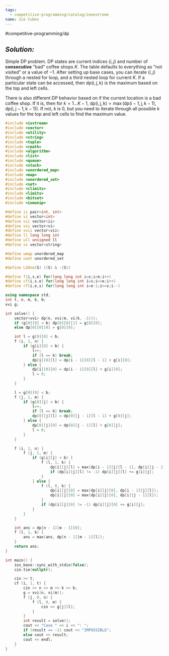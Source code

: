 ```yaml
---
tags:
  - competitive-programming/catalog/ieeextreme
name: Ice Cubes
---
```

#competitive-programming/dp
## _Solution:_
Simple DP problem. DP states are current indices $(i,j)$ and number of **consecutive** "bad" coffee shops $K$. The table defaults to everything as "not visited" or a value of $-1$. After setting up base cases, you can iterate $(i,j)$ through a nested for loop, and a third nested loop for current $K$. If a particular state can be accessed, then $\mathrm{dp(i,j,k)}$ is the maximum based on the top and left cells.

There is also different DP behavior based on if the current location is a bad coffee shop. If it is, then for $k=1\dots K-1$,  $\mathrm{dp(i,j,k)}=\max{(\mathrm{dp(i-1,j,k-1)}, \mathrm{dp(i,j-1,k-1)})}$. If not, $k$ is $0$, but you need to iterate through all possible $k$ values for the top and left cells to find the maximum value.

```cpp
#include <iostream>
#include <vector>
#include <utility>
#include <string>
#include <tuple>
#include <cmath>
#include <algorithm>
#include <list>
#include <queue>
#include <stack>
#include <unordered_map>
#include <map>
#include <unordered_set>
#include <set>
#include <climits>
#include <limits>
#include <bitset>
#include <iomanip>

#define ii pair<int, int>
#define vi vector<int>
#define vii vector<ii>
#define vvi vector<vi>
#define vvii vector<vii>
#define ll long long int
#define ull unsigned ll
#define vs vector<string>

#define umap unordered_map
#define uset unordered_set

#define LSOne(S) ((S) & -(S))

#define f(i,s,e) for(long long int i=s;i<e;i++)
#define cf(i,s,e) for(long long int i=s;i<=e;i++)
#define rf(i,e,s) for(long long int i=e-1;i>=s;i--)

using namespace std;
int t, n, m, k, b;
vvi g;

int solve() {
    vector<vvi> dp(n, vvi(m, vi(k, -1)));
    if (g[0][0] < b) dp[0][0][1] = g[0][0];
    else dp[0][0][0] = g[0][0];

    int l = g[0][0] < b;
    f (i, 1, n) {
        if (g[i][0] < b) {
            l++;
            if (l == k) break;
            dp[i][0][l] = dp[i - 1][0][l - 1] + g[i][0];
        } else {
            dp[i][0][0] = dp[i - 1][0][l] + g[i][0];
            l = 0;
        }
    }

    l = g[0][0] < b;
    f (j, 1, m) {
        if (g[0][j] < b) {
            l++;
            if (l == k) break;
            dp[0][j][l] = dp[0][j - 1][l - 1] + g[0][j];
        } else {
            dp[0][j][0] = dp[0][j - 1][l] + g[0][j];
            l = 0;
        }
    }

    f (i, 1, n) {
        f (j, 1, m) {
            if (g[i][j] < b) {
                f (l, 1, k) {
                    dp[i][j][l] = max(dp[i - 1][j][l - 1], dp[i][j - 1][l - 1]);
                    if (dp[i][j][l] != -1) dp[i][j][l] += g[i][j];
                }
            } else {
                f (l, 0, k) {
                    dp[i][j][0] = max(dp[i][j][0], dp[i - 1][j][l]);
                    dp[i][j][0] = max(dp[i][j][0], dp[i][j - 1][l]);
                }
                if (dp[i][j][0] != -1) dp[i][j][0] += g[i][j];
            }
        }
    }

    int ans = dp[n - 1][m - 1][0];
    f (l, 1, k) {
        ans = max(ans, dp[n - 1][m - 1][l]);
    }
    return ans;
}

int main() {
    ios_base::sync_with_stdio(false);
    cin.tie(nullptr);

    cin >> t;
    cf (i, 1, t) {
        cin >> n >> m >> k >> b;
        g = vvi(n, vi(m));
        f (j, 0, n) {
            f (l, 0, m) {
                cin >> g[j][l];
            }
        }
        int result = solve();
        cout << "Case " << i << ": ";
        if (result == -1) cout << "IMPOSSIBLE";
        else cout << result;
        cout << endl;
    }
}
```